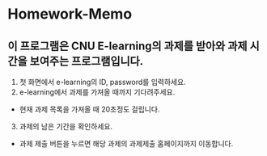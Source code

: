 # Homework-Memo

## 이 프로그램은 CNU E-learning의 과제를 받아와 과제 시간을 보여주는 프로그램입니다.

1. 첫 화면에서 e-learning의 ID, password를 입력하세요.
2. e-learning에서 과제를 가져올 때까지 기다려주세요.
-  현재 과제 목록을 가져올 때 20초정도 걸립니다.
3. 과제의 남은 기간을 확인하세요.

+ 과제 제출 버튼을 누르면 해당 과제의 과제제출 홈페이지까지 이동합니다. 

